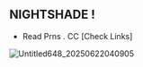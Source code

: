 ## NIGHTSHADE !
- Read Prns . CC [Check Links]
  
![Untitled648_20250622040905](https://github.com/user-attachments/assets/e7fc2eca-7c16-4409-8360-209ba44751b4)


